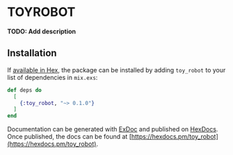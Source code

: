 # TOYROBOT

**TODO: Add description**

## Installation

If [available in Hex](https://hex.pm/docs/publish), the package can be installed
by adding `toy_robot` to your list of dependencies in `mix.exs`:

```elixir
def deps do
  [
    {:toy_robot, "~> 0.1.0"}
  ]
end
```

Documentation can be generated with [ExDoc](https://github.com/elixir-lang/ex_doc)
and published on [HexDocs](https://hexdocs.pm). Once published, the docs can
be found at [https://hexdocs.pm/toy_robot](https://hexdocs.pm/toy_robot).

